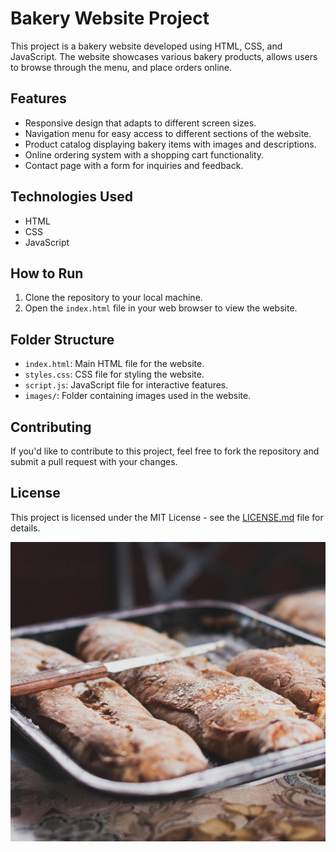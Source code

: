 # Bakery Website Project

This project is a bakery website developed using HTML, CSS, and JavaScript. The website showcases various bakery products, allows users to browse through the menu, and place orders online.

## Features

- Responsive design that adapts to different screen sizes.
- Navigation menu for easy access to different sections of the website.
- Product catalog displaying bakery items with images and descriptions.
- Online ordering system with a shopping cart functionality.
- Contact page with a form for inquiries and feedback.

## Technologies Used

- HTML
- CSS
- JavaScript

## How to Run

1. Clone the repository to your local machine.
2. Open the `index.html` file in your web browser to view the website.

## Folder Structure

- `index.html`: Main HTML file for the website.
- `styles.css`: CSS file for styling the website.
- `script.js`: JavaScript file for interactive features.
- `images/`: Folder containing images used in the website.

## Contributing

If you'd like to contribute to this project, feel free to fork the repository and submit a pull request with your changes.

## License

This project is licensed under the MIT License - see the [LICENSE.md](LICENSE.md) file for details.

![Screenshot 1](https://github.com/MohammedKhalidMahmoud/Bakery/blob/main/images/alexandru-stavrica.jpg)
